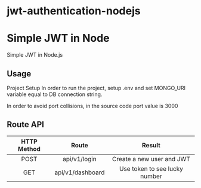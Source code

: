 # jwt-authentication-nodejs

# Simple JWT in Node
Simple JWT in Node.js

## Usage
Project Setup In order to run the project, setup .env and set MONGO_URI variable equal to DB connection string.

In order to avoid port collisions, in the source code port value is 3000

## Route API

| **HTTP Method**  | **Route**  | **Result**  |
| :------------: | :------------: | :------------: |
|  POST |  api/v1/login |  Create a new user and JWT |
|  GET |  api/v1/dashboard |  Use token to see lucky number |
